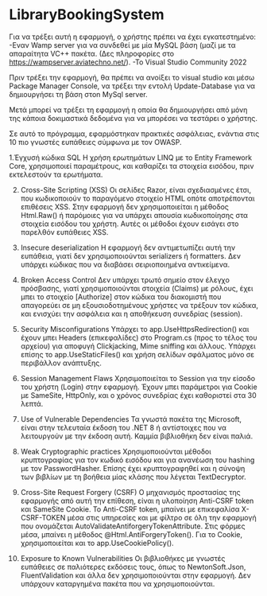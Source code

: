 # LibraryBookingSystem

Για να τρέξει αυτή η εφαρμογή, ο χρήστης πρέπει να έχει εγκατεστημένο: 
-Εναν Wamp server για να συνδεθεί με μία MySQL βάση (μαζί με τα απαραίτητα VC++ πακέτα. (Δες πληροφορίες στο https://wampserver.aviatechno.net/). 
-Το Visual Studio Community 2022

Πριν τρέξει την εφαρμογή, θα πρέπει να ανοίξει το visual studio και μέσω Package Manager Console, να τρέξει την εντολή Update-Database για να δημιουργήσει τη βάση στon MySql server.

Μετά μπορεί να τρέξει τη εφαρμογή η οποία θα δημιουργήσει από μόνη της κάποια δοκιμαστικά δεδομένα για να μπορέσει να τεστάρει ο χρήστης.



Σε αυτό το πρόγραμμα, εφαρμόστηκαν πρακτικές ασφάλειας, ενάντια στις 10 πιο γνωστές ευπάθειες σύμφωνα με τον OWASP.

1.Έγχυσή κώδικα SQL
H χρήση ερωτημάτων LINQ με το Entity Framework Core, χρησιμοποιεί παραμέτρους, και καθαρίζει τα στοιχεία εισόδου, πριν εκτελεστούν τα ερωτήματα.

2. Cross-Site Scripting (XSS)
Οι σελίδες Razor, είναι σχεδιασμένες έτσι, που κωδικοποιούν το παραγόμενο στοιχείο HTML οπότε αποτρέπονται επιθέσεις XSS. Στην εφαρμογή δεν χρησιμοποιείται η μέθοδος Html.Raw() ή παρόμοιες για να υπάρχει απουσία κωδικοποίησης στα στοιχεία εισόδου του χρήστη. Αυτές οι μέθοδοι έχουν εισάγει στο παρελθόν ευπάθειες XSS.

3. Insecure deserialization
Η εφαρμογή δεν αντιμετωπίζει αυτή την ευπάθεια, γιατί δεν χρησιμοποιούνται serializers ή formatters. Δεν υπάρχει κώδικας που να διαβάσει σειριοποιημένα αντικείμενα.

4. Broken Access Control
Δεν υπάρχει τρωτό σημείο στον έλεγχο πρόσβασης, γιατί χρησιμοποιούνται στοιχεία (Claims) με ρόλους, έχει μπει το στοιχείο [Authorize] στον κώδικα του διακομιστή που απαγορεύει σε μη εξουσιοδοτημένους χρήστες να τρέξουν τον κώδικα, και ενισχύει την ασφάλεια και η αποθήκευση συνεδρίας (session). 

5. Security Misconfigurations
Υπάρχει το app.UseHttpsRedirection() και έχουν μπει Headers (επικεφαλίδες) στο Program.cs (προς το τέλος του αρχείου) για αποφυγή Clickjacking, Mime sniffing και άλλους. Υπάρχει επίσης το app.UseStaticFiles() και χρήση σελίδων σφάλματος μόνο σε περιβάλλον ανάπτυξης.

6. Session Management Flaws
Χρησιμοποιείται το Session για την είσοδο του χρήστη (Login) στην εφαρμογή. Έχουν μπει παράμετροι για Cookie με SameSite, HttpOnly, και ο χρόνος συνεδρίας έχει καθοριστεί στα 30 λεπτά.

7. Use of Vulnerable Dependencies
Τα γνωστά πακέτα της Microsoft, είναι στην τελευταία έκδοση του .NET 8 ή αντίστοιχες που να λειτουργούν με την έκδοση αυτή. Καμμία βιβλιοθήκη δεν είναι παλιά.

8. Weak Cryptographic practices
Χρησιμοποιούνται μέθοδοι κρυπτογραφίας για τον κωδικό εισόδου και για ανανέωση του hashing με τον PasswordHasher. Επίσης έχει κρυπτογραφηθεί και η σύνοψη των βιβλίων με τη βοήθεια μίας κλάσης που λέγεται TextDecryptor.

9. Cross-Site Request Forgery (CSRF)
Ο μηχανισμός προστασίας της εφαρμογής από αυτή την επίθεση, είναι η υλοποίηση Anti-CSRF token και SameSite Cookie. Το Anti-CSRF token, μπαίνει με επικεφαλίσα X-CSRF-TOKEN μέσα στις υπηρεσίες και με φίλτρο σε όλη την εφαρμογή που ονομάζεται AutoValidateAntiforgeryTokenAttribute. Στις φόρμες μέσα, μπαίνει η μέθοδος  @Html.AntiForgeryToken(). Για το Cookie, χρησιμοποιείται και το app.UseCookiePolicy().

10. Exposure to Known Vulnerabilities
Οι βιβλιοθήκες με γνωστές ευπάθειες σε παλιότερες εκδόσεις τους, όπως το NewtonSoft.Json, FluentValidation και άλλα δεν χρησιμοποιούνται στην εφαρμογή. Δεν υπάρχουν καταργημένα πακέτα που να χρησιμοποιούνται.